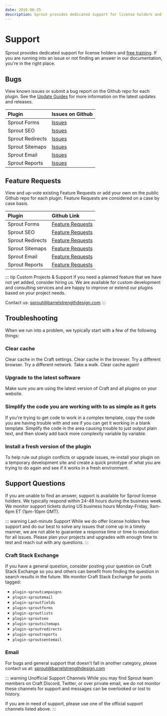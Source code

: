 ```yaml
---
date: 2018-06-25
description: Sprout provides dedicated support for license holders and free training.
---
```


# Support

Sprout provides dedicated support for license holders and [free training](./training.md). If you are running into an issue or not finding an answer in our documentation, you're in the right place.

## Bugs

View known issues or submit a bug report on the Github repo for each plugin. See the [Update Guides](./updates.md) for more information on the latest updates and releases.

| Plugin            | Issues on Github    |
|:----------------- |:------------------- |
| Sprout Forms      | [Issues][#Forms3]   |
| Sprout SEO        | [Issues][#Seo3]     |
| Sprout Redirects  | [Issues][#Redirects3] |
| Sprout Sitemaps   | [Issues][#Sitemaps3] |
| Sprout Email      | [Issues][#Email3]   |
| Sprout Reports    | [Issues][#Reports3] |

[#Forms3]: https://github.com/barrelstrength/craft-sprout-forms/issues?utf8=%E2%9C%93&q=is%3Aissue+is%3Aopen+label%3Abug+label%3Ac3
[#Seo3]: https://github.com/barrelstrength/craft-sprout-seo/issues?utf8=%E2%9C%93&q=is%3Aissue+is%3Aopen+label%3Abug+label%3Ac3
[#Redirects3]: https://github.com/barrelstrength/craft-sprout-redirects/issues?utf8=%E2%9C%93&q=is%3Aissue+is%3Aopen+label%3Abug+label%3Ac3
[#Sitemaps3]: https://github.com/barrelstrength/craft-sprout-sitemaps/issues?utf8=%E2%9C%93&q=is%3Aissue+is%3Aopen+label%3Abug+label%3Ac3
[#Email3]: https://github.com/barrelstrength/craft-sprout-email/issues?utf8=%E2%9C%93&q=is%3Aissue+is%3Aopen+label%3Abug+label%3Ac3
[#Reports3]: https://github.com/barrelstrength/craft-sprout-reports/issues?utf8=%E2%9C%93&q=is%3Aissue+is%3Aopen+label%3Abug+label%3Ac3

## Feature Requests

View and up-vote existing Feature Requests or add your own on the public Github repo for each plugin. Feature Requests are considered on a case by case basis.

| Plugin            | Github Link         | 
|:----------------- |:------------------- |
| Sprout Forms      | [Feature Requests][#FormsFR]   | 
| Sprout SEO        | [Feature Requests][#SeoFR]     | 
| Sprout Redirects  | [Feature Requests][#RedirectsFR]  |
| Sprout Sitemaps   | [Feature Requests][#SitemapsFR]   |
| Sprout Email      | [Feature Requests][#EmailFR]   | 
| Sprout Reports    | [Feature Requests][#ReportsFR] | 

[#FormsFR]: https://github.com/barrelstrength/craft-sprout-forms/issues?q=is%3Aopen+is%3Aissue+label%3Afeature
[#SeoFR]: https://github.com/barrelstrength/craft-sprout-seo/issues?q=is%3Aopen+is%3Aissue+label%3Afeature
[#RedirectsFR]: https://github.com/barrelstrength/craft-sprout-redirects/issues?q=is%3Aopen+is%3Aissue+label%3Afeature
[#SitemapsFR]: https://github.com/barrelstrength/craft-sprout-sitemaps/issues?q=is%3Aopen+is%3Aissue+label%3Afeature
[#EmailFR]: https://github.com/barrelstrength/craft-sprout-email/issues?q=is%3Aopen+is%3Aissue+label%3Afeature
[#ReportsFR]: https://github.com/barrelstrength/craft-sprout-reports/issues?q=is%3Aopen+is%3Aissue+label%3Afeature

::: tip Custom Projects & Support
If you need a planned feature that we have not yet added, consider hiring us. We are available for custom development and consulting services and are happy to improve or extend our plugins based on your project needs.

Contact us: [sprout@barrelstrengthdesign.com](mailto:sprout@barrelstrengthdesign.com)
:::

## Troubleshooting

When we run into a problem, we typically start with a few of the following things:

### Clear cache

Clear cache in the Craft settings. Clear cache in the browser. Try a different browser. Try a different network. Take a walk. Clear cache again!

### Upgrade to the latest software

Make sure you are using the latest version of Craft and all plugins on your website.
 
### Simplify the code you are working with to as simple as it gets

If you're trying to get code to work in a complex template, copy the code you are having trouble with and see if you can get it working in a blank template. Simplify the code in the area causing trouble to just output plain text, and then slowly add back more complexity variable by variable.

### Install a fresh version of the plugin

To help rule out plugin conflicts or upgrade issues, re-install your plugin on a temporary development site and create a quick prototype of what you are trying to do again and see if it works in a fresh environment.

## Support Questions

If you are unable to find an answer, support is available for Sprout license holders. We typically respond within 24-48 hours during the business week. We monitor support tickets during US business hours Monday-Friday, 9am-6pm ET (1pm-10pm GMT).

::: warning Last-minute Support
While we do offer license holders free support and do our best to solve any issues that come up in a timely manner, we are not able to guarantee a response time or time to resolution for all issues. Please plan your projects and upgrades with enough time to test and reach out with any questions.
:::

### Craft Stack Exchange

If you have a general question, consider posting your question on Craft Stack Exchange so you and others can benefit from finding the question in search results in the future. We monitor Craft Stack Exchange for posts tagged:

- `plugin-sproutcampaigns`
- `plugin-sproutemail`
- `plugin-sproutfields`
- `plugin-sproutforms`
- `plugin-sproutlists`
- `plugin-sproutseo`
- `plugin-sproutsitemaps`
- `plugin-sproutredirects`
- `plugin-sproutreports`
- `plugin-sproutsentemail`

### Email

For bugs and general support that doesn't fall in another category, please contact us at: [sprout@barrelstrengthdesign.com](mailto:sprout@barrelstrengthdesign.com)

::: warning Unofficial Support Channels
While you may find Sprout team members on Craft Discord, Twitter, or over private email, we do not monitor these channels for support and messages can be overlooked or lost to history.

If you are in need of support, please use one of the official support channels listed above.
:::
